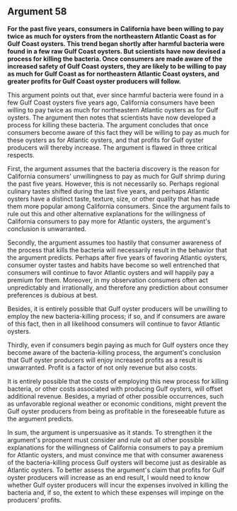 
Argument 58
---------------------------

**For the past five years, consumers in California have been willing to pay twice as much for
oysters from the northeastern Atlantic Coast as for Gulf Coast oysters. This trend began
shortly after harmful bacteria were found in a few raw Gulf Coast oysters. But scientists have
now devised a process for killing the bacteria. Once consumers are made aware of the
increased safety of Gulf Coast oysters, they are likely to be willing to pay as much for Gulf
Coast as for northeastern Atlantic Coast oysters, and greater profits for Gulf Coast oyster
producers will follow.**

This argument points out that, ever since harmful bacteria were found in a few Gulf Coast
oysters five years ago, California consumers have been willing to pay twice as much for
northeastern Atlantic oysters as for Gulf oysters. The argument then notes that scientists have
now developed a process for killing these bacteria. The argument concludes that once
consumers become aware of this fact they will be willing to pay as much for these oysters as
for Atlantic oysters, and that profits for Gulf oyster producers will thereby increase. The
argument is flawed in three critical respects.

First, the argument assumes that the bacteria discovery is the reason for California
consumers' unwillingness to pay as much for Gulf shrimp during the past five years. However,
this is not necessarily so. Perhaps regional culinary tastes shifted during the last five years,
and perhaps Atlantic oysters have a distinct taste, texture, size, or other quality that has made
them more popular among California consumers. Since the argument fails to rule out this and
other alternative explanations for the willingness of California consumers to pay more for
Atlantic oysters, the argument's conclusion is unwarranted.

Secondly, the argument assumes too hastily that consumer awareness of the process that
kills the bacteria will necessarily result in the behavior that the argument predicts. Perhaps
after five years of favoring Atlantic oysters, consumer oyster tastes and habits have become so
well entrenched that consumers will continue to favor Atlantic oysters and will happily pay a
premium for them. Moreover, in my observation consumers often act unpredictably and
irrationally, and therefore any prediction about consumer preferences is dubious at best.

Besides, it is entirely possible that Gulf oyster producers will be unwilling to employ the new
bacteria-killing process; if so, and if consumers are aware of this fact, then in all likelihood
consumers will continue to favor Atlantic oysters.

Thirdly, even if consumers begin paying as much for Gulf oysters once they become aware of
the bacteria-killing process, the argument's conclusion that Gulf oyster producers will enjoy
increased profits as a result is unwarranted. Profit is a factor of not only revenue but also costs.

It is entirely possible that the costs of employing this new process for killing bacteria, or other
costs associated with producing Gulf oysters, will offset additional revenue. Besides, a myriad
of other possible occurrences, such as unfavorable regional weather or economic conditions,
might prevent the Gulf oyster producers from being as profitable in the foreseeable future as
the argument predicts.

In sum, the argument is unpersuasive as it stands. To strengthen it the argument's
proponent must consider and rule out all other possible explanations for the willingness of
California consumers to pay a premium for Atlantic oysters, and must convince me that with
consumer awareness of the bacteria-killing process Gulf oysters will become just as desirable
as Atlantic oysters. To better assess the argument's claim that profits for Gulf oyster producers
will increase as an end result, I would need to know whether Gulf oyster producers will incur
the expenses involved in killing the bacteria and, if so, the extent to which these expenses will
impinge on the producers' profits.

